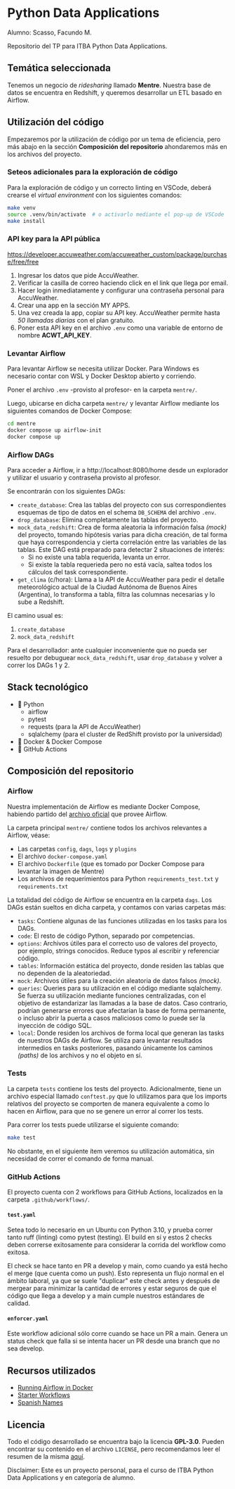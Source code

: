 # Python Data Applications
Alumno: Scasso, Facundo M.

Repositorio del TP para ITBA Python Data Applications.

## Temática seleccionada

Tenemos un negocio de *ridesharing* llamado **Mentre**.
Nuestra base de datos se encuentra en Redshift, y queremos desarrollar un ETL basado en Airflow.

## Utilización del código

Empezaremos por la utilización de código por un tema de eficiencia, pero más abajo en la sección **Composición del repositorio** ahondaremos más en los archivos del proyecto.

### Seteos adicionales para la exploración de código

Para la exploración de código y un correcto linting en VSCode, deberá crearse el _virtual environment_ con los siguientes comandos:

```bash
make venv
source .venv/bin/activate  # o activarlo mediante el pop-up de VSCode
make install
```

### API key para la API pública

https://developer.accuweather.com/accuweather_custom/package/purchase/free/free

1. Ingresar los datos que pide AccuWeather.
2. Verificar la casilla de correo haciendo click en el link que llega por email.
3. Hacer login inmediatamente y configurar una contraseña personal para AccuWeather.
4. Crear una app en la sección MY APPS.
5. Una vez creada la app, copiar su API key. AccuWeather permite hasta _50 llamadas diarias_ con el plan gratuito.
6. Poner esta API key en el archivo `.env` como una variable de entorno de nombre **ACWT_API_KEY**.

### Levantar Airflow

Para levantar Airflow se necesita utilizar Docker. Para Windows es necesario contar con WSL y Docker Desktop abierto y corriendo.

Poner el archivo `.env` -provisto al profesor- en la carpeta `mentre/`.

Luego, ubicarse en dicha carpeta `mentre/` y levantar Airflow mediante los siguientes comandos de Docker Compose:
```bash
cd mentre
docker compose up airflow-init
docker compose up
```

### Airflow DAGs

Para acceder a Airflow, ir a http://localhost:8080/home desde un explorador y utilizar el usuario y contraseña provisto al profesor.

Se encontrarán con los siguientes DAGs:
- `create_database`: Crea las tablas del proyecto con sus correspondientes esquemas de tipo de datos en el schema `DB_SCHEMA` del archivo `.env`.
- `drop_database`: Elimina completamente las tablas del proyecto.
- `mock_data_redshift`: Crea de forma aleatoria la información falsa _(mock)_ del proyecto, tomando hipótesis varias para dicha creación, de tal forma que haya correspondencia y cierta correlación entre las variables de las tablas. Este DAG está preparado para detectar 2 situaciones de interés:
    - Si no existe una tabla requerida, levanta un error.
    - Si existe la tabla requerieda pero no está vacía, saltea todos los cálculos del task correspondiente.
- `get_clima` (c/hora): Llama a la API de AccuWeather para pedir el detalle meteorológico actual de la Ciudad Autónoma de Buenos Aires (Argentina), lo transforma a tabla, filtra las columnas necesarias y lo sube a Redshift.

El camino usual es:
1. `create_database`
2. `mock_data_redshift`

Para el desarrollador: ante cualquier inconveniente que no pueda ser resuelto por debuguear `mock_data_redshift`, usar `drop_database` y volver a correr los DAGs 1 y 2.

## Stack tecnológico

- 🐍 Python
    - airflow
    - pytest
    - requests (para la API de AccuWeather)
    - sqlalchemy (para el cluster de RedShift provisto por la universidad)
- 🐋 Docker & Docker Compose
- 🐙 GitHub Actions

## Composición del repositorio

### Airflow

Nuestra implementación de Airflow es mediante Docker Compose, habiendo partido del [archivo oficial](https://airflow.apache.org/docs/apache-airflow/stable/howto/docker-compose/index.html) que provee Airflow.

La carpeta principal `mentre/` contiene todos los archivos relevantes a Airflow, véase:
- Las carpetas `config`, `dags`, `logs` y `plugins`
- El archivo `docker-compose.yaml`
- El archivo `Dockerfile` (que es tomado por Docker Compose para levantar la imagen de Mentre)
- Los archivos de requerimientos para Python `requirements_test.txt` y `requirements.txt`

La totalidad del código de Airflow se encuentra en la carpeta `dags`. Los DAGs están sueltos en dicha carpeta, y contamos con varias carpetas más:
- `tasks`: Contiene algunas de las funciones utilizadas en los tasks para los DAGs.
- `code`: El resto de código Python, separado por competencias.
- `options`: Archivos útiles para el correcto uso de valores del proyecto, por ejemplo, strings conocidos. Reduce typos al escribir y referenciar código.
- `tables`: Información estática del proyecto, donde residen las tablas que no dependen de la aleatoriedad.
- `mock`: Archivos útiles para la creación aleatoria de datos falsos _(mock)_.
- `queries`: Queries para su utilización en el código mediante sqlalchemy. Se fuerza su utilización mediante funciones centralizadas, con el objetivo de estandarizar las llamadas a la base de datos. Caso contrario, podrían generarse errores que afectarían la base de forma permanente, o incluso abrir la puerta a casos maliciosos como lo puede ser la inyección de código SQL.
- `local`: Donde residen los archivos de forma local que generan las tasks de nuestros DAGs de Airflow. Se utiliza para levantar resultados intermedios en tasks posteriores, pasando únicamente los caminos _(paths)_ de los archivos y no el objeto en sí.

### Tests

La carpeta `tests` contiene los tests del proyecto. Adicionalmente, tiene un archivo especial llamado `conftest.py` que lo utilizamos para que los imports relativos del proyecto se comporten de manera equivalente a como lo hacen en Airflow, para que no se genere un error al correr los tests.

Para correr los tests puede utilizarse el siguiente comando:
```bash
make test
```

No obstante, en el siguiente ítem veremos su utilización automática, sin necesidad de correr el comando de forma manual.

### GitHub Actions

El proyecto cuenta con 2 workflows para GitHub Actions, localizados en la carpeta `.github/workflows/`.

#### `test.yaml`

Setea todo lo necesario en un Ubuntu con Python 3.10, y prueba correr tanto ruff (linting) como pytest (testing). El build en sí y estos 2 checks deben correrse exitosamente para considerar la corrida del workflow como exitosa.

El check se hace tanto en PR a develop y main, como cuando ya está hecho el merge (que cuenta como un push). Esto representa un flujo normal en el ámbito laboral, ya que se suele "duplicar" este check antes y después de mergear para minimizar la cantidad de errores y estar seguros de que el código que llega a develop y a main cumple nuestros estándares de calidad.

#### `enforcer.yaml`

Este workflow adicional sólo corre cuando se hace un PR a main. Genera un status check que falla si se intenta hacer un PR desde una branch que no sea develop.

## Recursos utilizados

- [Running Airflow in Docker](https://airflow.apache.org/docs/apache-airflow/stable/howto/docker-compose/index.html)
- [Starter Workflows](https://github.com/actions/starter-workflows)
- [Spanish Names](https://github.com/marcboquet/spanish-names)

## Licencia

Todo el código desarrollado se encuentra bajo la licencia **GPL-3.0**. Pueden encontrar su contenido en el archivo `LICENSE`, pero recomendamos leer el resumen de la misma [aquí](https://choosealicense.com/licenses/gpl-3.0/).

Disclaimer: Este es un proyecto personal, para el curso de ITBA Python Data Applications y en categoría de alumno.
